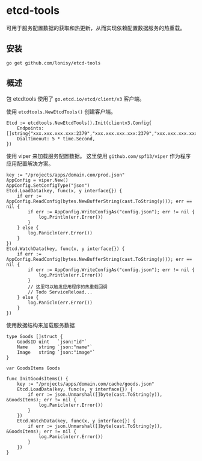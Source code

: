 # etcd-tools
可用于服务配置数据的获取和热更新，从而实现依赖配置数据服务的热重载。

## 安装
```shell
go get github.com/lonisy/etcd-tools
```

## 概述

包 etcdtools 使用了 `go.etcd.io/etcd/client/v3` 客户端。

使用 `etcdtools.NewEtcdTools()` 创建客户端。
```golang
Etcd := etcdtools.NewEtcdTools().Init(clientv3.Config{
    Endpoints:   []string{"xxx.xxx.xxx.xxx:2379","xxx.xxx.xxx.xxx:2379","xxx.xxx.xxx.xxx:2379"},
    DialTimeout: 5 * time.Second,
})
```

使用 viper 来加载服务配置数据。
这里使用 `github.com/spf13/viper` 作为程序应用配置解决方案。
```golang
key := "/projects/apps/domain.com/prod.json"
AppConfig = viper.New()
AppConfig.SetConfigType("json")
Etcd.LoadData(key, func(x, y interface{}) {
    if err := AppConfig.ReadConfig(bytes.NewBufferString(cast.ToString(y))); err == nil {
        if err := AppConfig.WriteConfigAs("config.json"); err != nil {
            log.Println(err.Error())
        }
    } else {
        log.Panicln(err.Error())
    }
})
Etcd.WatchData(key, func(x, y interface{}) {
    if err := AppConfig.ReadConfig(bytes.NewBufferString(cast.ToString(y))); err == nil {
        if err := AppConfig.WriteConfigAs("config.json"); err != nil {
            log.Println(err.Error())
        }
        // 这里可以触发应用程序的热重载回调
        // Todo ServiceReload... 
    } else {
        log.Panicln(err.Error())
    }
})
```

使用数据结构来加载服务数据
```golang
type Goods []struct {
    GoodsID uint   `json:"id"`
    Name    string `json:"name"`
    Image   string `json:"image"`
}

var GoodsItems Goods

func InitGoodsItems() {
    key := "/projects/apps/domain.com/cache/goods.json"
    Etcd.LoadData(key, func(x, y interface{}) {
        if err := json.Unmarshal([]byte(cast.ToString(y)), &GoodsItems); err != nil {
            log.Panicln(err.Error())
        }
    })
    Etcd.WatchData(key, func(x, y interface{}) {
        if err := json.Unmarshal([]byte(cast.ToString(y)), &GoodsItems); err != nil {
            log.Panicln(err.Error())
        }
    })
}
```